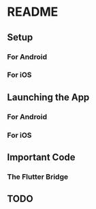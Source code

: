 # README

## Setup

### For Android

### For iOS

## Launching the App

### For Android

### For iOS

## Important Code

### The Flutter Bridge

## TODO
